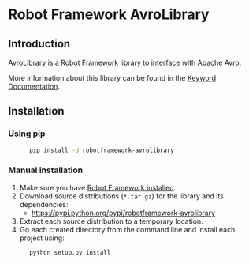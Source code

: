 # Robot Framework AvroLibrary
## Introduction
AvroLibrary is a [Robot Framework](http://robotframework.org/) library to interface with [Apache Avro](https://avro.apache.org/).

More information about this library can be found in the [Keyword Documentation](https://rawgit.com/s4int/robotframework-AvroLibrary/master/doc/AvroLibrary.html).

## Installation
### Using pip
```bash
      pip install -U robotframework-avrolibrary
```

### Manual installation
1. Make sure you have [Robot Framework installed](http://code.google.com/p/robotframework/wiki/Installation).
2. Download source distributions (`*.tar.gz`) for the library and its dependencies:
      - https://pypi.python.org/pypi/robotframework-avrolibrary
3. Extract each source distribution to a temporary location.
4. Go each created directory from the command line and install each project using:

```bash
      python setup.py install
```